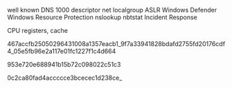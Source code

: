 well known
DNS
1000
descriptor
net localgroup
ASLR
Windows Defender
Windows Resource Protection
nslookup
nbtstat
Incident Response

CPU registers, cache

467accfb25050296431008a1357eacb1_9f7a33941828bdafd2755fd20176cdf4_05e5fb96e2a117e01fc1227f1c4d664

953e720e688941b15b72c098022c51c3

0c2ca80fad4accccce3bcecec1d238ce_
